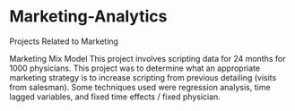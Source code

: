 # Marketing-Analytics
Projects Related to Marketing

Marketing Mix Model
  This project involves scripting data for 24 months for 1000 physicians. This project was to determine what an appropriate marketing 
  strategy is to increase scripting from previous detailing (visits from salesman). Some techniques used were regression analysis, 
  time lagged variables, and fixed time effects / fixed physician. 

